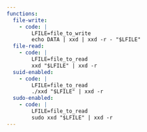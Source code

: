 ```yaml
---
functions:
  file-write:
    - code: |
        LFILE=file_to_write
        echo DATA | xxd | xxd -r - "$LFILE"
  file-read:
    - code: |
        LFILE=file_to_read
        xxd "$LFILE" | xxd -r
  suid-enabled:
    - code: |
        LFILE=file_to_read
        ./xxd "$LFILE" | xxd -r
  sudo-enabled:
    - code: |
        LFILE=file_to_read
        sudo xxd "$LFILE" | xxd -r
---
```

